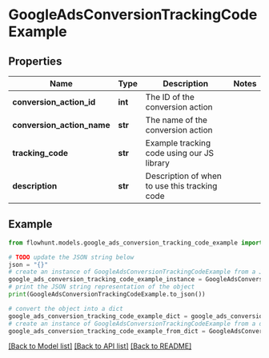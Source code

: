 # GoogleAdsConversionTrackingCodeExample


## Properties

Name | Type | Description | Notes
------------ | ------------- | ------------- | -------------
**conversion_action_id** | **int** | The ID of the conversion action | 
**conversion_action_name** | **str** | The name of the conversion action | 
**tracking_code** | **str** | Example tracking code using our JS library | 
**description** | **str** | Description of when to use this tracking code | 

## Example

```python
from flowhunt.models.google_ads_conversion_tracking_code_example import GoogleAdsConversionTrackingCodeExample

# TODO update the JSON string below
json = "{}"
# create an instance of GoogleAdsConversionTrackingCodeExample from a JSON string
google_ads_conversion_tracking_code_example_instance = GoogleAdsConversionTrackingCodeExample.from_json(json)
# print the JSON string representation of the object
print(GoogleAdsConversionTrackingCodeExample.to_json())

# convert the object into a dict
google_ads_conversion_tracking_code_example_dict = google_ads_conversion_tracking_code_example_instance.to_dict()
# create an instance of GoogleAdsConversionTrackingCodeExample from a dict
google_ads_conversion_tracking_code_example_from_dict = GoogleAdsConversionTrackingCodeExample.from_dict(google_ads_conversion_tracking_code_example_dict)
```
[[Back to Model list]](../README.md#documentation-for-models) [[Back to API list]](../README.md#documentation-for-api-endpoints) [[Back to README]](../README.md)


